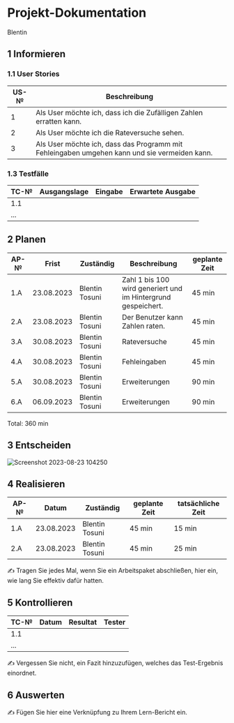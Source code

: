 # Projekt-Dokumentation

Blentin

## 1 Informieren

### 1.1 User Stories



| US-№ |   Beschreibung                       |
| ---- |   ---------------------------------- |
| 1     | Als User möchte ich, dass ich die Zufälligen Zahlen erratten kann.                                     |
| 2    | Als User möchte ich die Rateversuche sehen.                                  |
| 3     | Als User möchte ich, dass das Programm mit Fehleingaben umgehen kann und sie vermeiden kann.                       |


### 1.3 Testfälle

| TC-№ | Ausgangslage | Eingabe | Erwartete Ausgabe |
| ---- | ------------ | ------- | ----------------- |
| 1.1  |              |         |                   |
| ...  |              |         |                   |


## 2 Planen

| AP-№ | Frist | Zuständig | Beschreibung | geplante Zeit |
| ---- | ----- | --------- | ------------ | ------------- |
| 1.A  |23.08.2023|Blentin Tosuni|Zahl 1 bis 100 wird generiert und im Hintergrund gespeichert.| 45 min              |
| 2.A  |23.08.2023|Blentin Tosuni| Der Benutzer kann Zahlen raten.             |    45 min           |
| 3.A  |30.08.2023|Blentin Tosuni| Rateversuche          |    45 min           |
| 4.A  |30.08.2023|Blentin Tosuni| Fehleingaben            |    45 min           |
| 5.A  |30.08.2023|Blentin Tosuni| Erweiterungen             |   90  min           |
| 6.A  |06.09.2023|Blentin Tosuni| Erweiterungen             |   90  min           |
Total: 360 min



## 3 Entscheiden


![Screenshot 2023-08-23 104250](https://github.com/Blentin05/LA_1300_2/assets/111045987/65d102bd-dc58-4b5b-a8de-eec1cd081a03)



## 4 Realisieren

| AP-№ | Datum | Zuständig | geplante Zeit | tatsächliche Zeit |
| ---- | ----- | --------- | ------------- | ----------------- |
| 1.A  | 23.08.2023|Blentin Tosuni|45 min  | 15 min                    |
| 2.A  |23.08.2023       | Blentin Tosuni          |45 min               | 25 min                  |

✍️ Tragen Sie jedes Mal, wenn Sie ein Arbeitspaket abschließen, hier ein, wie lang Sie effektiv dafür hatten.

## 5 Kontrollieren

| TC-№ | Datum | Resultat | Tester |
| ---- | ----- | -------- | ------ |
| 1.1  |       |          |        |
| ...  |       |          |        |

✍️ Vergessen Sie nicht, ein Fazit hinzuzufügen, welches das Test-Ergebnis einordnet.

## 6 Auswerten

✍️ Fügen Sie hier eine Verknüpfung zu Ihrem Lern-Bericht ein.
